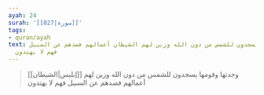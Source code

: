 ```yaml
---
ayah: 24
surah: '[[027|سورة]]'
tags:
- quran/ayah
text: وجدتها وقومها يسجدون للشمس من دون الله وزين لهم الشيطان أعمالهم فصدهم عن السبيل
  فهم لا يهتدون
---
```

> وجدتها وقومها يسجدون للشمس من دون الله وزين لهم [[إبليس|الشيطان]] أعمالهم فصدهم عن السبيل فهم لا يهتدون
